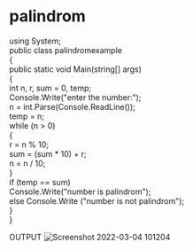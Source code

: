 # palindrom<br>
using System;<br>
public class palindromexample<br>
{<br>
    public static void Main(string[] args)<br>
    {<br>
        int n, r, sum = 0, temp;<br>
        Console.Write("enter the number:");<br>
        n = int.Parse(Console.ReadLine());<br>
        temp = n;<br>
        while (n > 0)<br>
        {<br>
            r = n % 10;<br>
            sum = (sum * 10) + r;<br>
            n = n / 10;<br>
        }<br>
        if (temp == sum)<br>
            Console.Write("number is palindrom");<br>
        else
           Console.Write ("number is not palindrom");<br>
    }<br>
}<br>

OUTPUT
![Screenshot 2022-03-04 101204](https://user-images.githubusercontent.com/98301023/156700819-2e841675-1541-4d27-8974-69d4828b3d9e.png)
